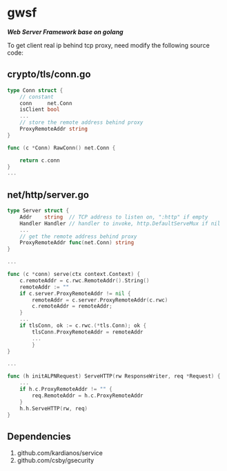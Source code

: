 # gwsf
**_Web Server Framework base on golang_**

To get client real ip behind tcp proxy, 
need modify the following source code:
## crypto/tls/conn.go
```go
type Conn struct {
	// constant
	conn     net.Conn
	isClient bool
	...
	// store the remote address behind proxy
	ProxyRemoteAddr string
}

func (c *Conn) RawConn() net.Conn {

	return c.conn
}
...
```
## net/http/server.go
```go
type Server struct {
	Addr    string  // TCP address to listen on, ":http" if empty
	Handler Handler // handler to invoke, http.DefaultServeMux if nil
	...
	// get the remote address behind proxy
	ProxyRemoteAddr func(net.Conn) string
}

...

func (c *conn) serve(ctx context.Context) {
	c.remoteAddr = c.rwc.RemoteAddr().String()
	remoteAddr := ""
	if c.server.ProxyRemoteAddr != nil {
		remoteAddr = c.server.ProxyRemoteAddr(c.rwc)
		c.remoteAddr = remoteAddr;
	}
	...
	if tlsConn, ok := c.rwc.(*tls.Conn); ok {
		tlsConn.ProxyRemoteAddr = remoteAddr
    	...
        }
}

...

func (h initALPNRequest) ServeHTTP(rw ResponseWriter, req *Request) {
	...
	if h.c.ProxyRemoteAddr != "" {
		req.RemoteAddr = h.c.ProxyRemoteAddr
	}
	h.h.ServeHTTP(rw, req)
}
```

## Dependencies
1. github.com/kardianos/service
2. github.com/csby/gsecurity